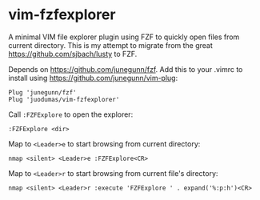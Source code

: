 # vim-fzfexplorer

A minimal VIM file explorer plugin using FZF to quickly open files from current
directory. This is my attempt to migrate from the great
https://github.com/sjbach/lusty to FZF.

Depends on https://github.com/junegunn/fzf. Add this to your .vimrc to install
using https://github.com/junegunn/vim-plug:

    Plug 'junegunn/fzf'
    Plug 'juodumas/vim-fzfexplorer'

Call `:FZFExplore` to open the explorer:

    :FZFExplore <dir>

Map to `<Leader>e` to start browsing from current directory:

    nmap <silent> <Leader>e :FZFExplore<CR>


Map to `<Leader>r` to start browsing from current file's directory:

    nmap <silent> <Leader>r :execute 'FZFExplore ' . expand('%:p:h')<CR>

